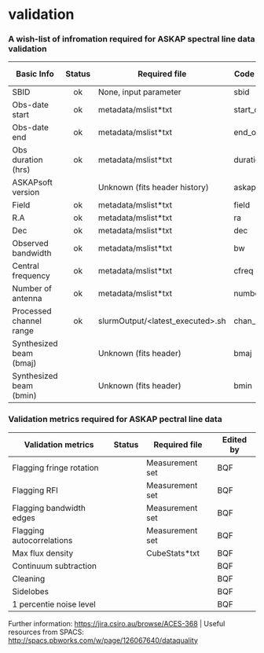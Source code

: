 # validation

### A wish-list of infromation required for ASKAP spectral line data validation

| Basic Info              | Status | Required file                    | Code variable  | Suggested by |
|-------------------------|:------:|----------------------------------|----------------|--------------|
| SBID                    | ok     | None, input parameter            | sbid           | BQF          |
| Obs-date start          | ok     | metadata/mslist\*txt              | start_obs_date | BQF          |
| Obs-date end            | ok     | metadata/mslist\*txt              | end_obs_date   | BQF          |
| Obs duration (hrs)      | ok     | metadata/mslist\*txt              | duration_hrs   | BQF          |
| ASKAPsoft version       |        | Unknown (fits header history)     | askapsoft      | BQF          |
| Field                   | ok     | metadata/mslist\*txt              | field          | BQF          |
| R.A                     | ok     | metadata/mslist\*txt              | ra             | BQF          |
| Dec                     | ok     | metadata/mslist\*txt              | dec            | BQF          |
| Observed bandwidth      | ok     | metadata/mslist\*txt              | bw             | BQF          |
| Central frequency       | ok     | metadata/mslist\*txt              | cfreq          | BQF          |
| Number of antenna       | ok     | metadata/mslist\*txt              | number_ant     | BQF          |
| Processed channel range | ok     | slurmOutput/\<latest\_executed\>.sh | chan_range     | BQF          |
| Synthesized beam (bmaj) |        | Unknown (fits header)             | bmaj             | BQF          |
| Synthesized beam (bmin) |        | Unknown (fits header)             | bmin               | BQF          
### Validation metrics required for ASKAP pectral line data

| Validation metrics      | Status | Required file                    | Edited by |
|-------------------------|:------:|----------------------------------|--------------|
| Flagging fringe rotation|        | Measurement set                  | BQF          |
| Flagging RFI            |        | Measurement set                  | BQF          |  
| Flagging bandwidth edges|        | Measurement set                  | BQF          |
| Flagging autocorrelations |        | Measurement set                | BQF          |
| Max flux density        |        | CubeStats\*txt                   | BQF          |
| Continuum subtraction   |        |                                  | BQF          |
| Cleaning                |        |                                  | BQF          |
| Sidelobes               |        |                                  | BQF          |
| 1 percentie noise level |        |                                  | BQF          |

Further information: https://jira.csiro.au/browse/ACES-368 |
Useful resources from SPACS: http://spacs.pbworks.com/w/page/126067640/dataquality
